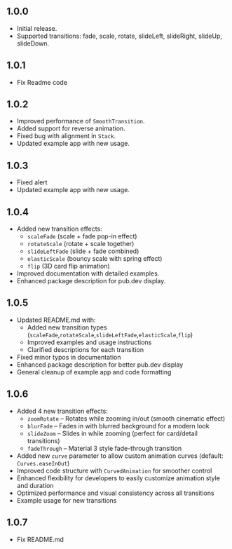 ## 1.0.0
- Initial release.
- Supported transitions: fade, scale, rotate, slideLeft, slideRight, slideUp, slideDown.

## 1.0.1
- Fix Readme code

## 1.0.2
- Improved performance of `SmoothTransition`.
- Added support for reverse animation.
- Fixed bug with alignment in `Stack`.
- Updated example app with new usage.

## 1.0.3
- Fixed alert 
- Updated example app with new usage.

## 1.0.4
- Added new transition effects:
  - `scaleFade` (scale + fade pop-in effect)
  - `rotateScale` (rotate + scale together)
  - `slideLeftFade` (slide + fade combined)
  - `elasticScale` (bouncy scale with spring effect)
  - `flip` (3D card flip animation)
- Improved documentation with detailed examples.
- Enhanced package description for pub.dev display.

## 1.0.5
- Updated README.md with:
  - Added new transition types (`scaleFade`,`rotateScale`,`slideLeftFade`,`elasticScale`,`flip`)  
  - Improved examples and usage instructions  
  - Clarified descriptions for each transition  
- Fixed minor typos in documentation  
- Enhanced package description for better pub.dev display  
- General cleanup of example app and code formatting

## 1.0.6
- Added 4 new transition effects:
  - `zoomRotate` – Rotates while zooming in/out (smooth cinematic effect)
  - `blurFade` – Fades in with blurred background for a modern look
  - `slideZoom` – Slides in while zooming (perfect for card/detail transitions)
  - `fadeThrough` – Material 3 style fade-through transition  
- Added new `curve` parameter to allow custom animation curves (default: `Curves.easeInOut`)
- Improved code structure with `CurvedAnimation` for smoother control
- Enhanced flexibility for developers to easily customize animation style and duration
- Optimized performance and visual consistency across all transitions
- Example usage for new transitions

## 1.0.7
- Fix README.md
